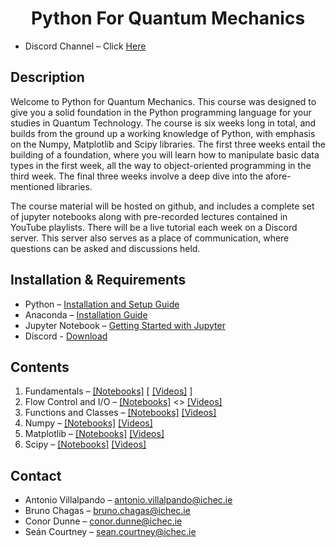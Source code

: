# <center> Python For Quantum Mechanics </center>

- Discord Channel – Click [Here](https://discord.gg/pPjgyJKrpN)


## Description
Welcome to Python for Quantum Mechanics. This course was designed to give you a solid foundation in the Python programming language for your studies in Quantum Technology. The course is six weeks long in total, and builds from the ground up a working knowledge of Python, with emphasis on the Numpy, Matplotlib and Scipy libraries. The first three weeks entail the building of a foundation, where you will learn how to manipulate basic data types in the first week, all the way to object-oriented programming in the third week. The final three weeks involve a deep dive into the afore-mentioned libraries.

The course material will be hosted on github, and includes a complete set of jupyter notebooks along with pre-recorded lectures contained in YouTube playlists. There will be a live tutorial each week on a Discord server. This server also serves as a place of communication, where questions can be asked and discussions held.

## Installation & Requirements
- Python – [Installation and Setup Guide](https://realpython.com/installing-python/)
- Anaconda – [Installation Guide]( https://docs.anaconda.com/anaconda/install/)
- Jupyter Notebook – [Getting Started with Jupyter](https://jupyter.org/install.html)
- Discord - [Download](https://discord.com/download)



## Contents
1. Fundamentals – [[Notebooks]](PyQM_Week1/  )  [ [[Videos]](https://youtu.be/pgmlyCZ52Dk) ]
2. Flow Control and I/O – [[Notebooks]](PyQM/PyQM_Week2/  ) <> [[Videos]](https://youtu.be/pgmlyCZ52Dk)
3. Functions and Classes – [[Notebooks]](PyQM_Week3/  ) [[Videos]](https://youtu.be/pgmlyCZ52Dk)
4. Numpy – [[Notebooks]](PyQM_Week4/  ) [[Videos]](https://youtu.be/pgmlyCZ52Dk)
5. Matplotlib – [[Notebooks]](PyQM_Week5/  ) [[Videos]](https://youtu.be/pgmlyCZ52Dk)
6. Scipy – [[Notebooks]](PyQM_Week6/  ) [[Videos]](https://youtu.be/pgmlyCZ52Dk)


## Contact
- Antonio Villalpando – <antonio.villalpando@ichec.ie>
- Bruno Chagas – <bruno.chagas@ichec.ie>
- Conor Dunne – <conor.dunne@ichec.ie>
- Seán Courtney – <sean.courtney@ichec.ie>
